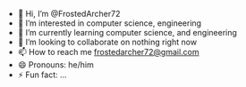 - 👋 Hi, I’m @FrostedArcher72
- 👀 I’m interested in computer science, engineering
- 🌱 I’m currently learning computer science, and engineering
- 💞️ I’m looking to collaborate on nothing right now
- 📫 How to reach me frostedarcher72@gmail.com
- 😄 Pronouns: he/him
- ⚡ Fun fact: ...

<!---
FrostedArcher72/FrostedArcher72 is a ✨ special ✨ repository because its `README.md` (this file) appears on your GitHub profile.
You can click the Preview link to take a look at your changes.
--->
